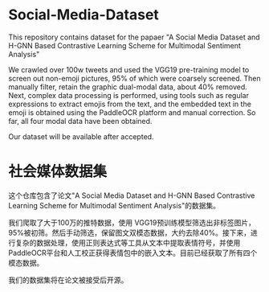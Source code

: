 # Social-Media-Dataset
This repository contains dataset for the papaer "A Social Media Dataset and H-GNN Based Contrastive Learning Scheme for Multimodal Sentiment Analysis"

We crawled over 100w tweets and used the VGG19 pre-training model to screen out non-emoji pictures, 95% of which were coarsely screened. Then manually filter, retain the graphic dual-modal data, about 40% removed. Next, complex data processing is performed, using tools such as regular expressions to extract emojis from the text, and the embedded text in the emoji is obtained using the PaddleOCR platform and manual correction. So far, all four modal data have been obtained.

Our dataset will be available after accepted. 







# 社会媒体数据集
这个仓库包含了论文"A Social Media Dataset and H-GNN Based Contrastive Learning Scheme for Multimodal Sentiment Analysis"的数据集。

我们爬取了大于100万的推特数据，使用 VGG19预训练模型筛选出非标签图片，95%被初筛。然后手动筛选，保留图文双模态数据，大约去除40%。接下来，进行复杂的数据处理，使用正则表达式等工具从文本中提取表情符号，并使用PaddleOCR平台和人工校正获得表情包中的嵌入文本。目前已经获取了所有四个模态数据。

我们的数据集将在论文被接受后开源。
